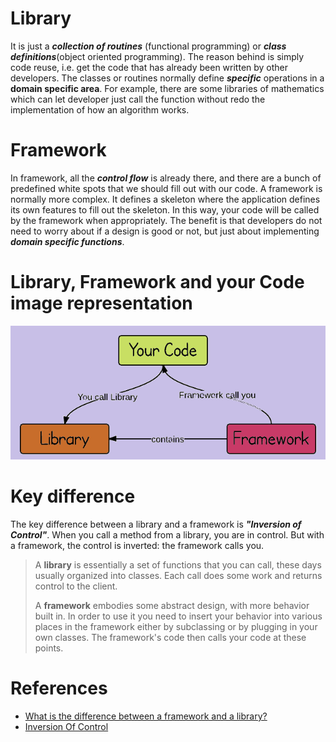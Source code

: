 # Library

It is just a ***collection of routines*** (functional programming) or ***class definitions***(object oriented programming). 
The reason behind is simply code reuse, i.e. get the code that has already been written by other developers. 
The classes or routines normally define ***specific*** operations in a ****domain specific area****. For example, there are some
libraries of mathematics which can let developer just call the function without redo the implementation of how an algorithm works.

# Framework

In framework, all the ***control flow*** is already there, and there are a bunch of predefined white spots that we should fill
out with our code. A framework is normally more complex. It defines a skeleton where the application defines its own features
to fill out the skeleton. In this way, your code will be called by the framework when appropriately. The benefit is that 
developers do not need to worry about if a design is good or not, but just about implementing ***domain specific functions***.

# Library, Framework and your Code image representation
![framework_vs_library](../assets/framework_vs_library.png)


# Key difference

The key difference between a library and a framework is ***"Inversion of Control"***. When you call a method from a library, 
you are in control. But with a framework, the control is inverted: the framework calls you.

> A **library** is essentially a set of functions that you can call, these days usually organized into classes. Each call does 
some work and returns control to the client.
>
> A **framework** embodies some abstract design, with more behavior built in. In order to use it you need to insert your behavior 
into various places in the framework either by subclassing or by plugging in your own classes. The framework's code then calls 
your code at these points.

# References
- [What is the difference between a framework and a library?](https://stackoverflow.com/questions/148747/what-is-the-difference-between-a-framework-and-a-library)
- [Inversion Of Control](https://martinfowler.com/bliki/InversionOfControl.html)
